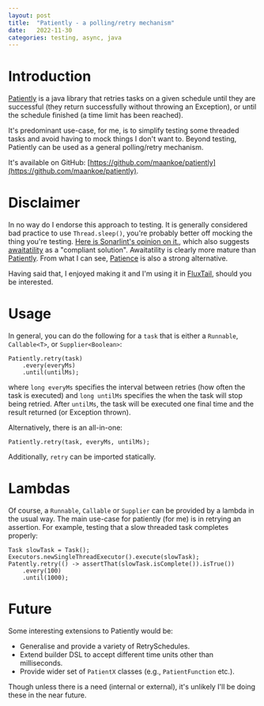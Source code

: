 ```yaml
---
layout: post
title:  "Patiently - a polling/retry mechanism"
date:   2022-11-30
categories: testing, async, java
---
```



# Introduction

[Patiently](https://github.com/maankoe/patiently) is a java library that retries tasks on a given schedule until they are successful (they return successfully without throwing an Exception), or until the schedule finished (a time limit has been reached).

It's predominant use-case, for me, is to simplify testing some threaded tasks and avoid having to mock things I don't want to. Beyond testing, Patiently can be used as a general polling/retry mechanism.

It's available on GitHub: [https://github.com/maankoe/patiently](https://github.com/maankoe/patiently).


# Disclaimer

In no way do I endorse this approach to testing. It is generally considered bad practice to use `Thread.sleep()`, you're probably better off mocking the thing you're testing. 
[Here is Sonarlint's opinion on it.](https://rules.sonarsource.com/java/RSPEC-2925), which also suggests [awaitatility](http://www.awaitility.org) as a "compliant solution". 
Awaitatility is clearly more mature than [Patiently](https://github.com/maankoe/patiently). From what I can see, [Patience](https://github.com/redfin/patience) is also a strong alternative.

Having said that, I enjoyed making it and I'm using it in [FluxTail](https://github.com/maankoe/flux-tail), should you be interested.


# Usage

In general, you can do the following for a `task` that is either a `Runnable`, `Callable<T>`, or `Supplier<Boolean>`:

```
Patiently.retry(task)
	.every(everyMs)
	.until(untilMs);
```

where `long everyMs` specifies the interval between retries (how often the task is executed) and `long untilMs` specifies the when the task will stop being retried. After `untilMs`, the task will be executed one final time and the result returned (or Exception thrown).

Alternatively, there is an all-in-one:

```
Patiently.retry(task, everyMs, untilMs);
```

Additionally, `retry` can be imported statically.


# Lambdas

Of course, a `Runnable`, `Callable` or `Supplier` can be provided by a lambda in the usual way. The main use-case for patiently (for me) is in retrying an assertion. For example, testing that a slow threaded task completes properly:

```
Task slowTask = Task();
Executors.newSingleThreadExecutor().execute(slowTask);
Patently.retry(() -> assertThat(slowTask.isComplete()).isTrue())
	.every(100)
	.until(1000);
```



# Future

Some interesting extensions to Patiently would be:

* Generalise and provide a variety of RetrySchedules.
* Extend builder DSL to accept different time units other than milliseconds.
* Provide wider set of `PatientX` classes (e.g., `PatientFunction` etc.).


Though unless there is a need (internal or external), it's unlikely I'll be doing these in the near future.

